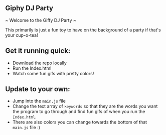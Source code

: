 ## Giphy DJ Party

~ Welcome to the Giffy DJ Party ~

This primarily is just a fun toy to have on the background of a party if that's your cup-o-tea!

## Get it running quick:
- Download the repo locally
- Run the Index.html
- Watch some fun gifs with pretty colors!

## Update to your own:
- Jump into the `main.js` file
- Change the text array of `keywords` so that they are the words you want the program to go through and find fun gifs of when you run the `Index.html`.
- There are also colors you can change towards the bottom of that `main.js` file :)
